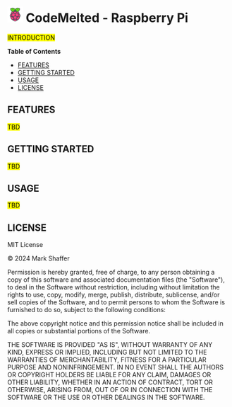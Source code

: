<!--
TITLE: CodeMelted - DEV | Raspberry Pi
PUBLISH_DATE: 2024-03-23
AUTHOR: Mark Shaffer
KEYWORDS: raspberry-pi,raspberry-pi-gps,raspberry-pi-camera,raspberry-pi4,raspberry-pi5
DESCRIPTION: TBD
-->
<h1><img style="height: 35px;" src="header.png" /> CodeMelted - Raspberry Pi</h1>

<mark>INTRODUCTION</mark>

**Table of Contents**

- [FEATURES](#features)
- [GETTING STARTED](#getting-started)
- [USAGE](#usage)
- [LICENSE](#license)

## FEATURES

<mark>TBD</mark>

## GETTING STARTED

<mark>TBD</mark>

## USAGE

<mark>TBD</mark>

## LICENSE

MIT License

© 2024 Mark Shaffer

Permission is hereby granted, free of charge, to any person obtaining a copy of this software and associated documentation files (the "Software"), to deal in the Software without restriction, including without limitation the rights to use, copy, modify, merge, publish, distribute, sublicense, and/or sell copies of the Software, and to permit persons to whom the Software is furnished to do so, subject to the following conditions:

The above copyright notice and this permission notice shall be included in all copies or substantial portions of the Software.

THE SOFTWARE IS PROVIDED "AS IS", WITHOUT WARRANTY OF ANY KIND, EXPRESS OR IMPLIED, INCLUDING BUT NOT LIMITED TO THE WARRANTIES OF MERCHANTABILITY, FITNESS FOR A PARTICULAR PURPOSE AND NONINFRINGEMENT. IN NO EVENT SHALL THE AUTHORS OR COPYRIGHT HOLDERS BE LIABLE FOR ANY CLAIM, DAMAGES OR OTHER LIABILITY, WHETHER IN AN ACTION OF CONTRACT, TORT OR OTHERWISE, ARISING FROM, OUT OF OR IN CONNECTION WITH THE SOFTWARE OR THE USE OR OTHER DEALINGS IN THE SOFTWARE.
